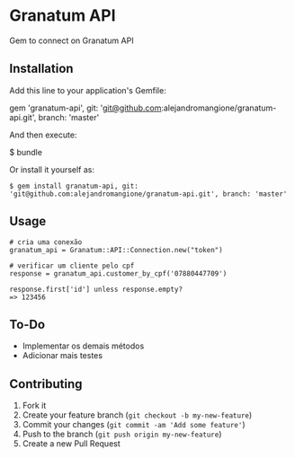 # Granatum API

Gem to connect on Granatum API

## Installation

Add this line to your application's Gemfile:

gem 'granatum-api', git: 'git@github.com:alejandromangione/granatum-api.git', branch: 'master'

And then execute:

$ bundle

Or install it yourself as:

```
$ gem install granatum-api, git: 'git@github.com:alejandromangione/granatum-api.git', branch: 'master'
```

## Usage

```
# cria uma conexão 
granatum_api = Granatum::API::Connection.new("token")

# verificar um cliente pelo cpf
response = granatum_api.customer_by_cpf('07880447709')

response.first['id'] unless response.empty?
=> 123456
```


## To-Do
- Implementar os demais métodos
- Adicionar mais testes

## Contributing

1. Fork it
2. Create your feature branch (`git checkout -b my-new-feature`)
3. Commit your changes (`git commit -am 'Add some feature'`)
4. Push to the branch (`git push origin my-new-feature`)
5. Create a new Pull Request
